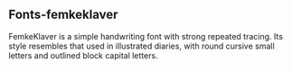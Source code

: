 ## Fonts-femkeklaver

FemkeKlaver is a simple handwriting font with strong repeated tracing.
Its style resembles that used in illustrated diaries, with round
cursive small letters and outlined block capital letters.